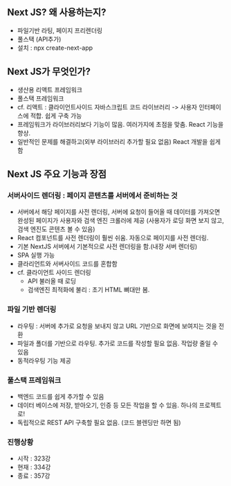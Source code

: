 ## Next JS? 왜 사용하는지?

- 파일기반 라팅, 페이지 프리렌더링
- 풀스택 (API추가)
- 설치 : npx create-next-app

## Next JS가 무엇인가?

- 생산용 리액트 프레임워크
- 풀스택 프레임워크
- cf. 리액트 : 클라이언트사이드 자바스크립트 코드 라이브러리 -> 사용자 인터페이스에 적합. 쉽게 구축 가능
- 프레임워크가 라이브러리보다 기능이 많음. 여러가지에 초점을 맞춤. React 기능을 향상.
- 일반적인 문제를 해결하고(외부 라이브러리 추가할 필요 없음) React 개발을 쉽게 함

## Next JS 주요 기능과 장점

### 서버사이드 렌더링 : 페이지 콘텐츠를 서버에서 준비하는 것

- 서버에서 해당 페이지를 사전 렌더링, 서버에 요청이 들어올 때 데이터를 가져오면 완성된 페이지가 사용자와 검색 엔진 크롤러에 제공 (사용자가 로딩 화면 보지 않고, 검색 엔진도 콘텐츠 볼 수 있음)
- React 컴포넌트를 사전 렌더링이 훨씬 쉬움. 자동으로 페이지를 사전 렌더링.
- 기본 NextJS 서버에서 기본적으로 사전 렌더링을 함.(내장 서버 렌더링)
- SPA 실행 가능
- 클라리언트와 서버사이드 코드를 혼합함
- cf. 클라이언트 사이드 렌더링
  - API 불러올 때 로딩
  - 검색엔진 최적화에 불리 : 초기 HTML 뼈대만 봄.

### 파일 기반 렌더링

- 라우팅 : 서버에 추가로 요청을 보내지 않고 URL 기반으로 화면에 보여지는 것을 전환
- 파일과 폴더를 기반으로 라우팅. 추가로 코드를 작성할 필요 없음. 작업량 줄일 수 있음
- 동적라우팅 기능 제공

### 풀스택 프레임워크

- 백엔드 코드를 쉽게 추가할 수 있음
- 데이터 베이스에 저장, 받아오기, 인증 등 모든 작업을 할 수 있음. 하나의 프로젝트로!
- 독립적으로 REST API 구축할 필요 없음. (코드 블렌딩만 하면 됨)

### 진행상황

- 시작 : 323강
- 현재 : 334강
- 종료 : 357강
